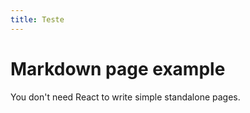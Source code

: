 ```yaml
---
title: Teste
---
```


# Markdown page example

You don't need React to write simple standalone pages.
